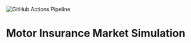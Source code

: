 ![GitHub Actions Pipeline](https://github.com/jsun31/motor-insurance-market-simulation/workflows/GitHub%20Actions%20Pipeline/badge.svg)
# Motor Insurance Market Simulation
